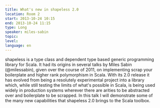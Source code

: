 ```yaml
---
title: What's new in shapeless 2.0
location: Room 2
start: 2013-10-24 10:15
end: 2013-10-24 11:15
type: Long
speaker: miles-sabin
topic: 
level: 
language: en
---
```


shapeless is a type class and dependent type based generic programming
library for Scala. It had its origins in several talks by Miles Sabin
(@milessabin), given over the course of 2011, on implementing scrap
your boilerplate and higher rank polymorphism in Scala. With its 2.0
release it has evolved from being a resolutely experimental project
into a library which, while still testing the limits of what's
possible in Scala, is being used widely in production systems wherever
there are arities to be abstracted over and boilerplate to be
scrapped. In this talk I will demonstrate some of the many new
capabilities that shapeless 2.0 brings to the Scala toolbox.
